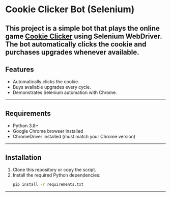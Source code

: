 # Cookie Clicker Bot (Selenium)

This project is a simple bot that plays the online game [Cookie Clicker](https://orteil.dashnet.org/experiments/cookie/) using **Selenium WebDriver**.  
The bot automatically clicks the cookie and purchases upgrades whenever available.
---
## Features
- Automatically clicks the cookie.
- Buys available upgrades every cycle.
- Demonstrates Selenium automation with Chrome.
---
## Requirements
- Python 3.8+
- Google Chrome browser installed
- ChromeDriver installed (must match your Chrome version)
---
## Installation

1. Clone this repository or copy the script.
2. Install the required Python dependencies:
   ```bash
   pip install -r requirements.txt
   ```
   
---